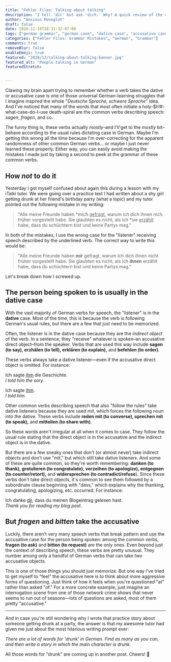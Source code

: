 ```yaml
---
title: "Fehler Files: Talking about talking"
description: "I tell 'dir' but ask 'dich.' Why? A quick review of the cases taken by verbs describing speech like sagen, fragen, and erzählen"
author: "Anxious Monoglot"
draft: false
date: 2020-12-16T18:31:32-07:00
tags: ["german grammar", "german case", "dative case", "accusative case", "language mistakes", "grammar mistakes"]
categories: ["Fehler Files: Grammar Mistakes", "German", "Grammar"]
comments: true
removeBlur: false
enableEmoji: true
featured: "2020/12/talking-about-talking-banner.jpg"
featured_alt: "People talking in German"
featuredStretch: 


---
```


Clawing my brain apart trying to remember whether a verb takes the dative or accusative case is one of those universal German-learning struggles that I imagine inspired the whole "*Deutsche Sprache, schwere Sprache*" idea. And I've noticed that many of the words that most often initiate a holy-$h!#-what-case-do-I-use death-spiral are the common verbs describing speech: *sagen*, *fragen*, and co. 

The funny thing is, these verbs actually *mostly*–and I'll'get to the *mostly* bit–behave according to the usual rules dictating case in German. Maybe I'm getting this wrong all the time because I'm over-correcting for the apparent randomness of other common German verbs… or maybe I just never learned these properly. Either way, you can easily avoid making the mistakes I made just by taking a second to peek at the grammar of these common verbs.

## How *not* to do it

Yesterday I got myself confused about again this during a lesson with my iTalki tutor. We were going over a practice text I had written about a shy girl getting drunk at her friend's birthday party (what a topic) and my tutor pointed out the following mistake in my writing:

> "Alle meine Freunde haben \*mich <u>gefragt</u>, warum ich dich ihnen nich früher vorgestellt habe. Sie glaubten es nicht, als ich \*sie <u>erzählt</u> habe, dass du schüchtern bist und keine Partys mag." 

In both of the mistakes, I use the wrong case for the "listener" receiving speech described by the underlined verb. The correct way to write this would be:

> "Alle meine Freunde haben **mir** gefragt, warum ich dich ihnen nicht früher vorgestellt habe. Sie glaubten es nicht, als ich **ihnen** erzählt habe, dass du schüchtern bist und keine Partys mag."

Let's break down how I screwed up.

## The person being spoken to is usually in the dative case

With the vast majority of German verbs for speech, the "listener" is in the **dative** case. Most of the time, this is because the verb is following German's usual rules, but there are a few that just need to be memorized.

Often, the listener is in the dative case because they are the *indirect object* of the verb. In a sentence, they "receive" whatever is spoken–an accusative direct object–from the speaker. Verbs that are used this way include **sagen (to say), erzhälen (to tell), erklären (to explain),** and **befehlen (to order)**. 

These verbs always take a dative listener—even if the accusative direct object is omitted. For instance:

Ich sagte <u>ihm</u> die Geschichte.<br>
*I told him the sory.*

Ich sagte <u>ihm</u>.<br>
*I told him.*

Other common verbs describing speech that also "follow the rules" take dative listeners because they are used *mit*, which forces the following noun into the dative. These verbs include **reden mit (to converse), sprechen mit (to speak),** and **mitteilen (to share with)**.

So these words aren't irregular at all when it comes to case. They follow the usual rule stating that the direct object is in the accusative and the indirect object is in the dative.

But there are a few sneaky ones that don't (or almost never) take indirect objects and don't use "mit," but which still take dative listeners. And some of these are quite common, so they're worth remembering: **danken (to thank), gratulieren (to congratulate), verzeihen (to apologize), entgegnen (to counter/retort),** and **widersprechen (to contradict/refuse**). Since these verbs don't take direct objects, it's common to see them followed by a subordinate clause beginning with "dass," which explains why the thanking, congratulating, apologizing, etc. occurred. For instance: 

Ich danke <u>dir</u>, dass du meinen Blogeintrag gelesen hast.<br>
*Thank you for reading my blog post.*

## But *fragen* and *bitten* take the accusative

Luckily, there aren't very many speech verbs that break pattern and use the accusative case for the person being spoken: among the common verbs, **fragen (to ask)** and **bitten (to request)** are the only ones. Even beyond just the context of describing speech, these verbs are pretty unusual. They number among only a handful of German verbs that can take *two* accusative objects.

This is one of those things you should just memorize. But one way I've tried to get myself to "feel" the accusative here is to think about more aggressive forms of questioning. Just think of how it feels when you're questioned "at" rather than asked "of." For a more concrete example, just imagine an interrogation scene from one of those network crime shows that never seems to run out of seasons—lots of questions are asked, most of them pretty "accusative."

---

And in case you're still wondering why I wrote that practice story about someone getting drunk at a party, the answer is that my awesome tutor had given me just about the most hilarious writing prompt ever: 

*There are a lot of words for 'drunk' in German. Find as many as you can, and then write a story in which the main character is drunk.*

All those words for "drunk" are coming up in another post. Cheers! :beers:

